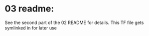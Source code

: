 # 03 readme:

See the second part of the 02 README for details.  This TF file gets symlinked in for later use
